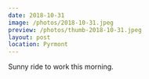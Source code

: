 ```yaml
---
date: 2018-10-31
image: /photos/2018-10-31.jpeg
preview: /photos/thumb-2018-10-31.jpeg
layout: post
location: Pyrmont
---
```


Sunny ride to work this morning.
